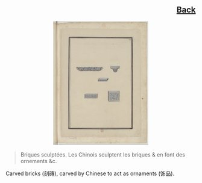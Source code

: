<h2 align="right"><a href="./tiles.md">Back</a></h2>

<p align="center">
    <img width="50%" src="./4.jpg"/>
</p>

> Briques sculptées. Les Chinois sculptent les briques & en font des ornements &c.

Carved bricks (刻磚), carved by Chinese to act as ornaments (饰品).

